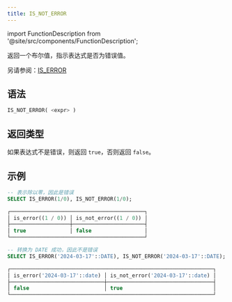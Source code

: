 ```yaml
---
title: IS_NOT_ERROR
---
```

import FunctionDescription from '@site/src/components/FunctionDescription';

<FunctionDescription description="引入或更新于：v1.2.379"/>

返回一个布尔值，指示表达式是否为错误值。

另请参阅：[IS_ERROR](is-error.md)

## 语法

```sql
IS_NOT_ERROR( <expr> )
```

## 返回类型

如果表达式不是错误，则返回 `true`，否则返回 `false`。

## 示例

```sql
-- 表示除以零，因此是错误
SELECT IS_ERROR(1/0), IS_NOT_ERROR(1/0);

┌───────────────────────────────────────────┐
│ is_error((1 / 0)) │ is_not_error((1 / 0)) │
├───────────────────┼───────────────────────┤
│ true              │ false                 │
└───────────────────────────────────────────┘

-- 转换为 DATE 成功，因此不是错误
SELECT IS_ERROR('2024-03-17'::DATE), IS_NOT_ERROR('2024-03-17'::DATE);

┌─────────────────────────────────────────────────────────────────┐
│ is_error('2024-03-17'::date) │ is_not_error('2024-03-17'::date) │
├──────────────────────────────┼──────────────────────────────────┤
│ false                        │ true                             │
└─────────────────────────────────────────────────────────────────┘
```